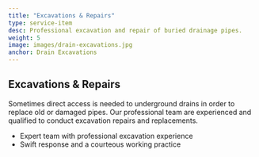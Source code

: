 ```yaml
---
title: "Excavations & Repairs"
type: service-item
desc: Professional excavation and repair of buried drainage pipes.
weight: 5
image: images/drain-excavations.jpg
anchor: Drain Excavations
---
```

## Excavations & Repairs

Sometimes direct access is needed to underground drains in order to replace old or damaged pipes. Our professional team are experienced and qualified to conduct excavation repairs and replacements.

* Expert team with professional excavation experience
* Swift response and a courteous working practice

